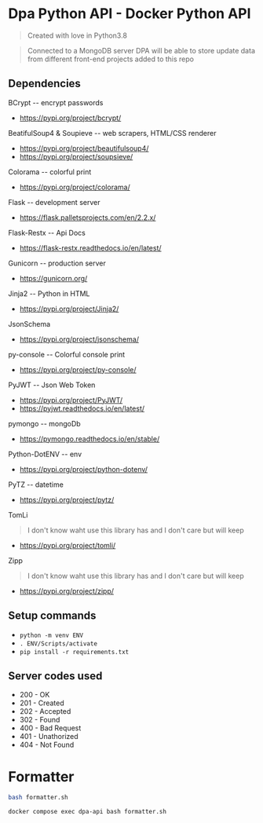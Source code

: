 # Dpa Python API - Docker Python API

> Created with love in Python3.8

> Connected to a MongoDB server DPA will be able to store update data from different front-end projects added to this repo

## Dependencies

BCrypt -- encrypt passwords
- https://pypi.org/project/bcrypt/

BeatifulSoup4 & Soupieve -- web scrapers, HTML/CSS renderer
- https://pypi.org/project/beautifulsoup4/
- https://pypi.org/project/soupsieve/

Colorama -- colorful print
- https://pypi.org/project/colorama/

Flask -- development server
- https://flask.palletsprojects.com/en/2.2.x/

Flask-Restx -- Api Docs
- https://flask-restx.readthedocs.io/en/latest/

Gunicorn -- production server
- https://gunicorn.org/

Jinja2 -- Python in HTML
- https://pypi.org/project/Jinja2/

JsonSchema
- https://pypi.org/project/jsonschema/

py-console -- Colorful console print
- https://pypi.org/project/py-console/

PyJWT -- Json Web Token
- https://pypi.org/project/PyJWT/
- https://pyjwt.readthedocs.io/en/latest/

pymongo -- mongoDb
- https://pymongo.readthedocs.io/en/stable/

Python-DotENV -- env
- https://pypi.org/project/python-dotenv/

PyTZ -- datetime
- https://pypi.org/project/pytz/

TomLi
> I don't know waht use this library has and I don't care but will keep
- https://pypi.org/project/tomli/

Zipp
> I don't know waht use this library has and I don't care but will keep
- https://pypi.org/project/zipp/



## Setup commands
- `python -m venv ENV`
- `. ENV/Scripts/activate`
- `pip install -r requirements.txt`

## Server codes used
- 200 - OK
- 201 - Created
- 202 - Accepted
- 302 - Found
- 400 - Bad Request
- 401 - Unathorized
- 404 - Not Found

# Formatter
```bash
bash formatter.sh
```
```bash
docker compose exec dpa-api bash formatter.sh
```